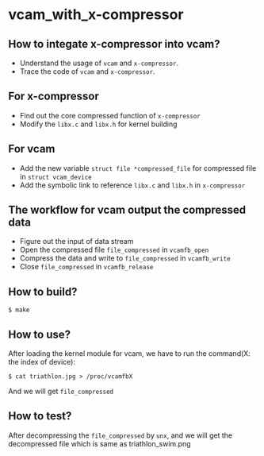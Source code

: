 # vcam_with_x-compressor

## How to integate x-compressor into vcam?

* Understand the usage of `vcam` and `x-compressor`.
* Trace the code of `vcam` and `x-compressor`.

## For x-compressor

* Find out the core compressed function of `x-compressor`
* Modify the `libx.c` and `libx.h` for kernel building

## For vcam

* Add the new variable `struct file *compressed_file` for compressed file in `struct vcam_device`
* Add the symbolic link to reference `libx.c` and `libx.h` in `x-compressor`

## The workflow for vcam output the compressed data

* Figure out the input of data stream
* Open the compressed file `file_compressed` in `vcamfb_open`
* Compress the data and write to `file_compressed` in `vcamfb_write`
* Close `file_compressed` in `vcamfb_release`

## How to build?

```shel
$ make
```

## How to use?

After loading the kernel module for vcam, we have to run the command(X: the index of device):
```shell
$ cat triathlon.jpg > /proc/vcamfbX
```
And we will get `file_compressed`

## How to test?

After decompressing the `file_compressed` by `unx`, and we will get the decompressed file which is same as triathlon_swim.png
